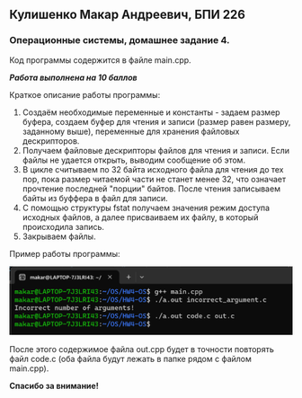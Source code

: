 ## Кулишенко Макар Андреевич, БПИ 226
### Операционные системы, домашнее задание 4.
Код программы содержится в файле main.cpp.

***Работа выполнена на 10 баллов***

Краткое описание работы программы:
1) Создаём необходимые переменные и константы - задаем размер буфера, создаем буфер для чтения и записи (размер равен размеру, заданному выше), переменные для хранения файловых дескрипторов.
2) Получаем файловые дескрипторы файлов для чтения и записи. Если файлы не удается открыть, выводим сообщение об этом.
3) В цикле считываем по 32 байта исходного файла для чтения до тех пор, пока размер читаемой части не станет менее 32, что означает прочтение последней "порции" байтов. После чтения записываем байты из буффера в файл для записи.
4) С помощью структуры fstat получаем значения режим доступа исходных файлов, а далее присваиваем их файлу, в который происходила запись.
5) Закрываем файлы.

Пример работы программы:

![alt text](image.png)

После этого содержимое файла out.cpp будет в точности повторять файл code.c (оба файла будут лежать в папке рядом с файлом main.cpp).

**Спасибо за внимание!**